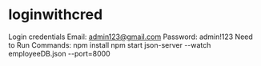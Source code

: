 # loginwithcred
Login credentials
Email: admin123@gmail.com
Password: admin!123
Need to Run Commands:
npm install
npm start
 json-server --watch employeeDB.json --port=8000

